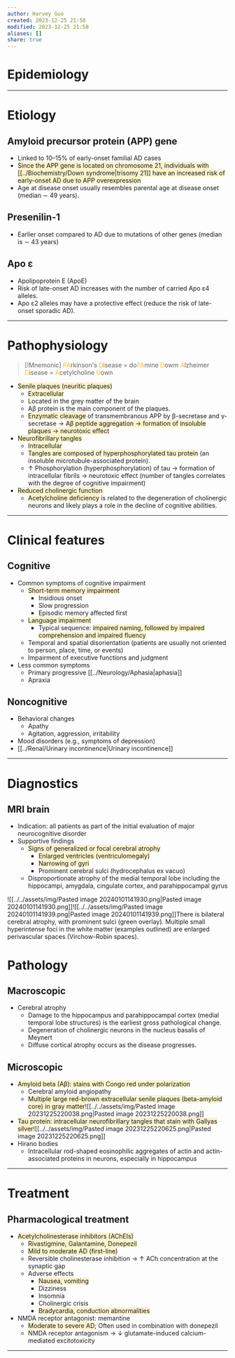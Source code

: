 ```yaml
---
author: Harvey Guo
created: 2023-12-25 21:58
modified: 2023-12-25 21:58
aliases: []
share: true
---
```

# Epidemiology


---
# Etiology
## Amyloid precursor protein (APP) gene
- Linked to 10–15% of early-onset familial AD cases
- <span style="background:rgba(240, 200, 0, 0.2)">Since the APP gene is located on chromosome 21, individuals with [[../Biochemistry/Down syndrome|trisomy 21]] have an increased risk of early-onset AD due to APP overexpression </span>
- Age at disease onset usually resembles parental age at disease onset (median ∼ 49 years).
## Presenilin-1 	
- Earlier onset compared to AD due to mutations of other genes (median is ∼ 43 years)
## Apo ε 	
- Apolipoprotein E (ApoE)
- Risk of late-onset AD increases with the number of carried Apo ε4 alleles.
- Apo ε2 alleles may have a protective effect (reduce the risk of late-onset sporadic AD).

---
# Pathophysiology
>[!Mnemonic] 
><font color="#ffc000">PA</font>rkinson's <font color="#ffc000">D</font>isease = do<font color="#ffc000">PA</font>mine <font color="#ffc000">D</font>owm
><font color="#ffc000">A</font>lzheimer <font color="#ffc000">D</font>isease = <font color="#ffc000">A</font>cetylcholine <font color="#ffc000">D</font>own
- <span style="background:rgba(240, 200, 0, 0.2)">Senile plaques (neuritic plaques)</span>
	- <span style="background:rgba(240, 200, 0, 0.2)">Extracellular</span>
	- Located in the grey matter of the brain
	- Aβ protein is the main component of the plaques.
	- <span style="background:rgba(240, 200, 0, 0.2)">Enzymatic cleavage</span> of transmembranous APP by β-secretase and γ-secretase → <span style="background:rgba(240, 200, 0, 0.2)">Aβ peptide aggregation → formation of insoluble plaques → neurotoxic effect </span>
- <span style="background:rgba(240, 200, 0, 0.2)">Neurofibrillary tangles</span>
	- <span style="background:rgba(240, 200, 0, 0.2)">Intracellular</span>
	- <span style="background:rgba(240, 200, 0, 0.2)">Tangles are composed of hyperphosphorylated tau protein</span> (an insoluble microtubule-associated protein). 
	- ↑ Phosphorylation (hyperphosphorylation) of tau → formation of intracellular fibrils → neurotoxic effect (number of tangles correlates with the degree of cognitive impairment)
- <span style="background:rgba(240, 200, 0, 0.2)">Reduced cholinergic function</span>
	- <span style="background:rgba(240, 200, 0, 0.2)">Acetylcholine deficiency</span> is related to the degeneration of cholinergic neurons and likely plays a role in the decline of cognitive abilities.

---
# Clinical features
## Cognitive
- Common symptoms of cognitive impairment
	- <span style="background:rgba(240, 200, 0, 0.2)">Short-term memory impairment</span>
		- Insidious onset
		- Slow progression
		- Episodic memory affected first
	- <span style="background:rgba(240, 200, 0, 0.2)">Language impairment </span>
		- Typical sequence: <span style="background:rgba(240, 200, 0, 0.2)">impaired naming, followed by impaired comprehension and impaired fluency</span>
	- Temporal and spatial disorientation (patients are usually not oriented to person, place, time, or events) 
	- Impairment of executive functions and judgment
- Less common symptoms
	- Primary progressive [[../Neurology/Aphasia|aphasia]] 
	- Apraxia
## Noncognitive
- Behavioral changes
	- Apathy
	- Agitation, aggression, irritability
- Mood disorders (e.g., symptoms of depression)
- [[../Renal/Urinary incontinence|Urinary incontinence]]

---
# Diagnostics
## MRI brain
- Indication: all patients as part of the initial evaluation of major neurocognitive disorder
- Supportive findings
	- <span style="background:rgba(240, 200, 0, 0.2)">Signs of generalized or focal cerebral atrophy </span>
		- <span style="background:rgba(240, 200, 0, 0.2)">Enlarged ventricles (ventriculomegaly)</span>
		- <span style="background:rgba(240, 200, 0, 0.2)">Narrowing of gyri</span>
		- Prominent cerebral sulci (hydrocephalus ex vacuo)
	- Disproportionate atrophy of the medial temporal lobe including the hippocampi, amygdala, cingulate cortex, and parahippocampal gyrus

![[../../assets/img/Pasted image 20240101141930.png|Pasted image 20240101141930.png]]![[../../assets/img/Pasted image 20240101141939.png|Pasted image 20240101141939.png]]There is bilateral cerebral atrophy, with prominent sulci (green overlay). Multiple small hyperintense foci in the white matter (examples outlined) are enlarged perivascular spaces (Virchow-Robin spaces).
# Pathology
## Macroscopic
- Cerebral atrophy
	- Damage to the hippocampus and parahippocampal cortex (medial temporal lobe structures) is the earliest gross pathological change.
	- Degeneration of cholinergic neurons in the nucleus basalis of Meynert
	- Diffuse cortical atrophy occurs as the disease progresses.
## Microscopic
- <span style="background:rgba(240, 200, 0, 0.2)">Amyloid beta (Aβ): stains with Congo red under polarization</span>
	- Cerebral amyloid angiopathy
	- <span style="background:rgba(240, 200, 0, 0.2)">Multiple large red-brown extracellular senile plaques (beta-amyloid core) in gray matter</span>![[../../assets/img/Pasted image 20231225220038.png|Pasted image 20231225220038.png]]
- <span style="background:rgba(240, 200, 0, 0.2)">Tau protein: intracellular neurofibrillary tangles that stain with Gallyas silver</span>![[../../assets/img/Pasted image 20231225220625.png|Pasted image 20231225220625.png]]
- Hirano bodies
	- Intracellular rod-shaped eosinophilic aggregates of actin and actin-associated proteins in neurons, especially in hippocampus

---
# Treatment
## Pharmacological treatment
- <span style="background:rgba(240, 200, 0, 0.2)">Acetylcholinesterase inhibitors (AChEIs)</span>
	- <span style="background:rgba(240, 200, 0, 0.2)">Rivastigmine, Galantamine, Donepezil</span>
	- <span style="background:rgba(240, 200, 0, 0.2)">Mild to moderate AD (first-line)</span>
	- Reversible cholinesterase inhibition → ↑ ACh concentration at the synaptic gap
	- Adverse effects
		- <span style="background:rgba(240, 200, 0, 0.2)">Nausea, vomiting</span>
		- Dizziness
		- Insomnia
		- Cholinergic crisis
		- <span style="background:rgba(240, 200, 0, 0.2)">Bradycardia, conduction abnormalities</span>
- NMDA receptor antagonist: memantine
	- <span style="background:rgba(240, 200, 0, 0.2)">Moderate to severe AD</span>; Often used in combination with donepezil
	- NMDA receptor antagonism → ↓ glutamate-induced calcium-mediated excitotoxicity

---
